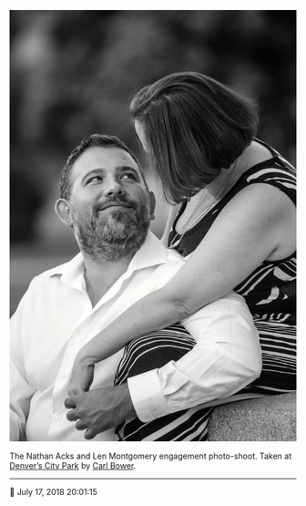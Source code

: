 ![Nathan and Len sitting at the base of a monument in City Park](assets/1a5ab3ab32ae1c13f2233663c85b73f8.webp)

The Nathan Acks and Len Montgomery engagement photo-shoot. Taken at [Denver’s City Park](https://www.denver.org/listing/city-park/6822/) by [Carl Bower](http://carlbowerphotos.com/).

- - - -

<span aria-hidden="true">📅</span> July 17, 2018 20:01:15
